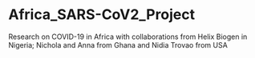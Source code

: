 # Africa_SARS-CoV2_Project
Research on COVID-19 in Africa with collaborations from Helix Biogen in Nigeria; Nichola and Anna from Ghana and Nidia Trovao from USA
